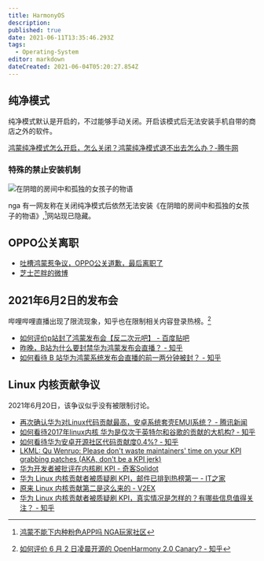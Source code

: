 ```yaml
---
title: HarmonyOS
description: 
published: true
date: 2021-06-11T13:35:46.293Z
tags:
  - Operating-System
editor: markdown
dateCreated: 2021-06-04T05:20:27.854Z
---
```


## 纯净模式

纯净模式默认是开启的，不过能够手动关闭。开启该模式后无法安装手机自带的商店之外的软件。

[鸿蒙纯净模式怎么开启，怎么关闭？鸿蒙纯净模式退不出去怎么办？-腾牛网](https://web.archive.org/web/20210604044029/https://www.qqtn.com/article/article_311947_1.html)

### 特殊的禁止安装机制

![在阴暗的房间中和孤独的女孩子的物语](../src/在阴暗的房间中和孤独的女孩子的物语.webp)

nga 有一网友称在关闭纯净模式后依然无法安装《在阴暗的房间中和孤独的女孩子的物语》,[^2gISZ]网站现已隐藏。

[^2gISZ]: [鸿蒙不能下内种粉色APP吗 NGA玩家社区](https://archive.is/2gISZ "https://bbs.nga.cn/read.php?tid=27040410")

## OPPO公关离职

+ [吐槽鸿蒙惹争议，OPPO公关道歉，最后离职了](https://web.archive.org/web/20210603002445/https://www.sohu.com/a/469370616_773397)
+ [芝士芒胖的微博](https://archive.md/Ulbkn "https://weibo.com/souhuxiaotao")

## 2021年6月2日的发布会

哔哩哔哩直播出现了限流现象，知乎也在限制相关内容登录热榜。[^cdfer]

[^cdfer]: [如何评价 6 月 2 日凌晨开源的 OpenHarmony 2.0 Canary? - 知乎](https://web.archive.org/web/20210603163144/https://www.zhihu.com/question/462685335/answer/1920115559)

+ [如何评价p站封了鸿蒙发布会【反二次元吧】 - 百度贴吧](https://web.archive.org/web/20210611051022/https://tieba.baidu.com/p/7386621934)
+ [昨晚，B站为什么要封禁华为鸿蒙发布会直播？ - 知乎](https://web.archive.org/web/20210607112204/https://zhuanlan.zhihu.com/p/377544223 "https://archive.is/asoDT")
+ [如何看待 B 站华为鸿蒙系统发布会直播的前一两分钟被封？ - 知乎](https://archive.is/Tjpz9 "https://www.zhihu.com/question/462807368")

## Linux 内核贡献争议

2021年6月20日，该争议似乎没有被限制讨论。

+ [再次确认华为对Linux代码贡献最高，安卓系统套壳EMUI系统？ - 腾讯新闻](https://web.archive.org/web/20210622020902/https://new.qq.com/omn/20210417/20210417A0BD9D00.html)
+ [如何看待2017年linux内核 华为是仅次于英特尔和谷歌的贡献的大机构? - 知乎](https://web.archive.org/web/20210622032426/https://www.zhihu.com/question/344289069)
+ [如何看待华为安卓开源社区代码贡献度0.4%? - 知乎](https://web.archive.org/web/20210622031259/https://www.zhihu.com/question/451640869)
+ [LKML: Qu Wenruo: Please don't waste maintainers' time on your KPI grabbing patches (AKA, don't be a KPI jerk)](https://web.archive.org/web/20210621094038/https://lkml.org/lkml/2021/6/18/153)
+ [华为开发者被批评在内核刷 KPI - 奇客Solidot](https://web.archive.org/web/20210622032457/https://www.solidot.org/story?sid=68077)
+ [华为 Linux 内核贡献者被质疑刷 KPI，邮件已排到热榜第一 - IT之家](https://web.archive.org/web/20210621195555/https://www.ithome.com/0/558/456.htm)
+ [原来 Linux 内核贡献第二是这么来的 - V2EX](https://web.archive.org/web/20210621101548/https://www.v2ex.com/t/784789)
+ [华为 Linux 内核贡献者被质疑刷 KPI，真实情况是怎样的？有哪些信息值得关注？ - 知乎](https://web.archive.org/web/20210622021358/https://www.zhihu.com/question/466111598)
